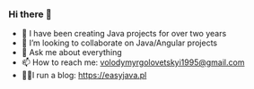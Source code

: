 ### Hi there 👋

- 🔭 I have been creating Java projects for over two years
- 👯 I’m looking to collaborate on Java/Angular projects
- 💬 Ask me about everything
- 📫 How to reach me: volodymyrgolovetskyi1995@gmail.com
- 🧑‍💻I run a blog: https://easyjava.pl
